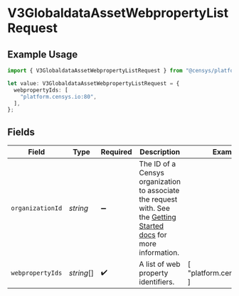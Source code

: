 # V3GlobaldataAssetWebpropertyListRequest

## Example Usage

```typescript
import { V3GlobaldataAssetWebpropertyListRequest } from "@censys/platform-sdk/models/operations";

let value: V3GlobaldataAssetWebpropertyListRequest = {
  webpropertyIds: [
    "platform.censys.io:80",
  ],
};
```

## Fields

| Field                                                                                                                                                                                              | Type                                                                                                                                                                                               | Required                                                                                                                                                                                           | Description                                                                                                                                                                                        | Example                                                                                                                                                                                            |
| -------------------------------------------------------------------------------------------------------------------------------------------------------------------------------------------------- | -------------------------------------------------------------------------------------------------------------------------------------------------------------------------------------------------- | -------------------------------------------------------------------------------------------------------------------------------------------------------------------------------------------------- | -------------------------------------------------------------------------------------------------------------------------------------------------------------------------------------------------- | -------------------------------------------------------------------------------------------------------------------------------------------------------------------------------------------------- |
| `organizationId`                                                                                                                                                                                   | *string*                                                                                                                                                                                           | :heavy_minus_sign:                                                                                                                                                                                 | The ID of a Censys organization to associate the request with. See the [Getting Started docs](https://docs.censys.com/reference/get-started#step-3-set-your-organization-id) for more information. |                                                                                                                                                                                                    |
| `webpropertyIds`                                                                                                                                                                                   | *string*[]                                                                                                                                                                                         | :heavy_check_mark:                                                                                                                                                                                 | A list of web property identifiers.                                                                                                                                                                | [<br/>"platform.censys.io:80"<br/>]                                                                                                                                                                |